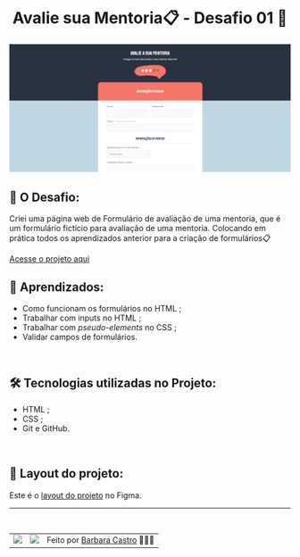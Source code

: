 <h1 align="center">Avalie sua Mentoria📋 - Desafio 01 🚀</h1>

<img src="images/preview.png">
<br/>

## 📝 O Desafio:
Criei uma página web de Formulário de avaliação de uma mentoria, que é um formulário fictício para avaliação de uma mentoria. 
Colocando em prática todos os aprendizados anterior para a criação de formulários📋

<a href="https://avaliesuamentoria.netlify.app/">
     Acesse o projeto aqui
   </a>

<br/>

## 🤯 Aprendizados:
 - Como funcionam os formulários no HTML ;
 - Trabalhar com inputs no HTML ;
 - Trabalhar com _pseudo-elements_ no CSS ;
 - Validar campos de formulários.

<br/>

##  🛠 Tecnologias utilizadas no Projeto:
- HTML ;
- CSS ;
- Git e GitHub.

<br/>

##  🎨  Layout do projeto:
Este é o [layout do projeto](https://www.figma.com/file/nsrDh2hcHfUCTB51rCYxmk/Stage-03---Formul%C3%A1rio-avan%C3%A7ado-(Copy)?type=design&node-id=0-1&t=TjwEfHLsk4cb2ROA-0) no Figma.


---

<br/>
<table align="center">
  <tr>
    <td>
      <img src="https://github.com/barbcastro.png" width="100px" />
    </td>
    <td>
      <img src="https://github.com/rocketseat-education.png" width="100px" />
    </td>
    <td>
      Feito por <a href="https://github.com/barbcastro">Barbara Castro</a> 🙋🏽‍♀️
    </td>
  </tr>
</table>
